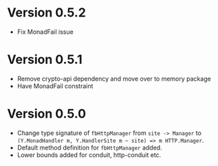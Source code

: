 # Version 0.5.2

* Fix MonadFail issue

# Version 0.5.1

* Remove crypto-api dependency and move over to memory package
* Have MonadFail constraint

# Version 0.5.0

* Change type signature of `fbHttpManager` from `site -> Manager` to `(Y.MonadHandler m, Y.HandlerSite m ~ site) => m HTTP.Manager`.
* Default method definition for `fbHttpManager` added.
* Lower bounds added for conduit, http-conduit etc.
